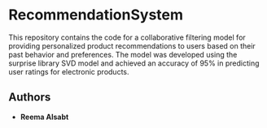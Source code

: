 # RecommendationSystem

This repository contains the code for a collaborative filtering model for providing personalized product recommendations to users based on their past behavior and preferences. The model was developed using the surprise library SVD model and achieved an accuracy of 95% in predicting user ratings for electronic products. 

## Authors

* **Reema Alsabt**
